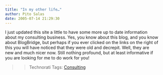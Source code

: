 ```yaml
---
title: "In my other life…"
author: Pito Salas
date: 2005-07-14 21:29:30
---
```

I just updated this site a little to have some more up to date information
about my consulting business. Yes, you know about this blog, and you know
about BlogBridge, but perhaps if you ever clicked on the links on the right of
this you will have noticed that they were old and decrepit. Well, they are new
and much nicer now. Still nothing profound, but at least informative if you
are looking for me to do work for you!  
>
>>

>> Technorati Tags: [Consulting](<http://technorati.com/tag/Consulting>)


